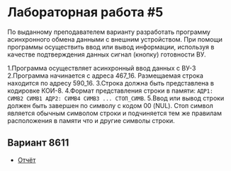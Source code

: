 # Лабораторная работа #5

По выданному преподавателем варианту разработать программу асинхронного обмена данными с внешним устройством. При помощи программы осуществить ввод или вывод информации, используя в качестве подтверждения данных сигнал (кнопку) готовности ВУ.

1.Программа осуществляет асинхронный ввод данных с ВУ-3
2.Программа начинается с адреса 467_16. Размещаемая строка находится по адресу 590_16.
3.Строка должна быть представлена в кодировке КОИ-8.
4.Формат представления строки в памяти: `АДР1: СИМВ2 СИМВ1 АДР2: СИМВ4 СИМВ3 ... СТОП_СИМВ`.
5.Ввод или вывод строки должен быть завершен по символу c кодом 00 (NUL). Стоп символ является обычным символом строки и подчиняется тем же правилам расположения в памяти что и другие символы строки.

## Вариант 8611

- [Отчёт](./docs/report.pdf)
